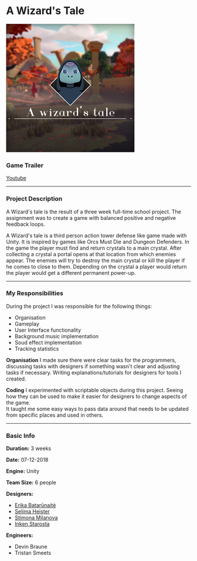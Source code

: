 # A Wizard's Tale

![](https://raw.githubusercontent.com/TristanSmeets/AWizardsTale/master/Images/portrait.jpg)

### Game Trailer
[Youtube](https://youtu.be/6_BZWhZkq10)

---

### Project Description
A Wizard's tale is the result of a three week full-time school project. The assignment was to create a game with balanced positive and negative feedback loops.

A Wizard's tale is a third person action tower defense like game made with Unity. It is inspired by games like Orcs Must Die and Dungeon Defenders. In the game the player must find and return crystals to a main crystal. After collecting a crystal a portal opens at that location from which enemies appear. The enemies will try to destroy the main crystal or kill the player if he comes to close to them. Depending on the crystal a player would return the player would get a different permanent power-up.

---

### My Responsibilities
During the project I was responsible for the following things:
 - Organisation
 - Gameplay
 - User Interface functionality
 - Background music implementation 
 - Soud effect implementation
 - Tracking statistics

**Organisation**
I made sure there were clear tasks for the programmers, discussing tasks with designers if something wasn't clear and adjusting tasks if necessary. Writing explanations/tutorials for designers for tools I created.

**Coding**
I experimented with scriptable objects during this project. Seeing how they can be used to make it easier for designers to change aspects of the game.<br>
It taught me some easy ways to pass data around that needs to be updated from specific places and used in others.

---

### Basic Info
**Duration:** 3 weeks

**Date:** 07-12-2018

**Engine:** Unity

**Team Size:** 6 people

**Designers:**
- [Erika Batarūnaitė][2]
- [Selima Heister][7]
- [Stimona Milanova][3]
- [Inken Starosta][8]

**Engineers:**
- Devin Braune
- Tristan Smeets

 [2]: https://www.artstation.com/eriminati
 [3]: https://www.artstation.com/milva
 [7]: https://www.selimaheister.com/
 [8]: https://inkenstarosta.com/

